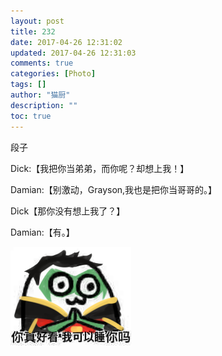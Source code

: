 ```yaml
---
layout: post
title: 232
date: 2017-04-26 12:31:02
updated: 2017-04-26 12:31:03
comments: true
categories: [Photo]
tags: []
author: "猫厨"
description: ""
toc: true
---
```


<p>段子</p> 
<p>Dick:【我把你当弟弟，而你呢？却想上我！】</p> 
<p>Damian:【别激动，Grayson,我也是把你当哥哥的。】</p> 
<p>Dick【那你没有想上我了？】</p> 
<p>Damian:【有。】</p>

![](https://raw.githubusercontent.com/alicewish/meowchain247/master/img_cVZNdzJtQk9JV2V6bTdMUS8xTmYyVUpBTDN3b1NyQ1R0RGhHWHpIeFFrR1UwaGJaMmxxMG53PT0.png)